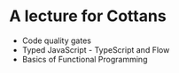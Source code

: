 # A lecture for Cottans

* Code quality gates
* Typed JavaScript - TypeScript and Flow
* Basics of Functional Programming
